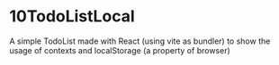# 10TodoListLocal
 A simple TodoList made with React (using vite as bundler) to show the usage of contexts and localStorage (a property of browser)
